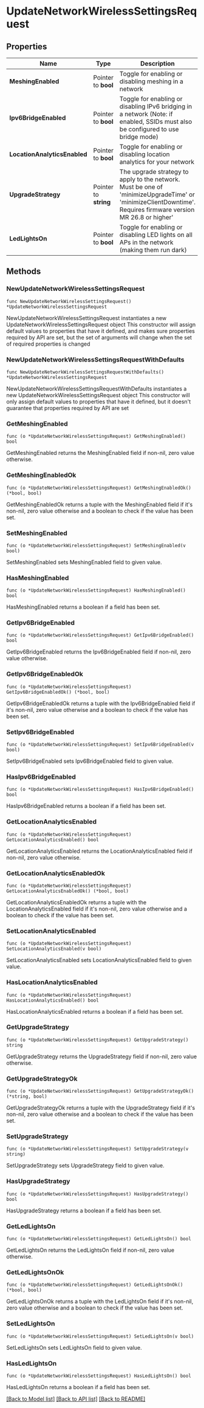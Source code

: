 # UpdateNetworkWirelessSettingsRequest

## Properties

Name | Type | Description | Notes
------------ | ------------- | ------------- | -------------
**MeshingEnabled** | Pointer to **bool** | Toggle for enabling or disabling meshing in a network | [optional] 
**Ipv6BridgeEnabled** | Pointer to **bool** | Toggle for enabling or disabling IPv6 bridging in a network (Note: if enabled, SSIDs must also be configured to use bridge mode) | [optional] 
**LocationAnalyticsEnabled** | Pointer to **bool** | Toggle for enabling or disabling location analytics for your network | [optional] 
**UpgradeStrategy** | Pointer to **string** | The upgrade strategy to apply to the network. Must be one of &#39;minimizeUpgradeTime&#39; or &#39;minimizeClientDowntime&#39;. Requires firmware version MR 26.8 or higher&#39; | [optional] 
**LedLightsOn** | Pointer to **bool** | Toggle for enabling or disabling LED lights on all APs in the network (making them run dark) | [optional] 

## Methods

### NewUpdateNetworkWirelessSettingsRequest

`func NewUpdateNetworkWirelessSettingsRequest() *UpdateNetworkWirelessSettingsRequest`

NewUpdateNetworkWirelessSettingsRequest instantiates a new UpdateNetworkWirelessSettingsRequest object
This constructor will assign default values to properties that have it defined,
and makes sure properties required by API are set, but the set of arguments
will change when the set of required properties is changed

### NewUpdateNetworkWirelessSettingsRequestWithDefaults

`func NewUpdateNetworkWirelessSettingsRequestWithDefaults() *UpdateNetworkWirelessSettingsRequest`

NewUpdateNetworkWirelessSettingsRequestWithDefaults instantiates a new UpdateNetworkWirelessSettingsRequest object
This constructor will only assign default values to properties that have it defined,
but it doesn't guarantee that properties required by API are set

### GetMeshingEnabled

`func (o *UpdateNetworkWirelessSettingsRequest) GetMeshingEnabled() bool`

GetMeshingEnabled returns the MeshingEnabled field if non-nil, zero value otherwise.

### GetMeshingEnabledOk

`func (o *UpdateNetworkWirelessSettingsRequest) GetMeshingEnabledOk() (*bool, bool)`

GetMeshingEnabledOk returns a tuple with the MeshingEnabled field if it's non-nil, zero value otherwise
and a boolean to check if the value has been set.

### SetMeshingEnabled

`func (o *UpdateNetworkWirelessSettingsRequest) SetMeshingEnabled(v bool)`

SetMeshingEnabled sets MeshingEnabled field to given value.

### HasMeshingEnabled

`func (o *UpdateNetworkWirelessSettingsRequest) HasMeshingEnabled() bool`

HasMeshingEnabled returns a boolean if a field has been set.

### GetIpv6BridgeEnabled

`func (o *UpdateNetworkWirelessSettingsRequest) GetIpv6BridgeEnabled() bool`

GetIpv6BridgeEnabled returns the Ipv6BridgeEnabled field if non-nil, zero value otherwise.

### GetIpv6BridgeEnabledOk

`func (o *UpdateNetworkWirelessSettingsRequest) GetIpv6BridgeEnabledOk() (*bool, bool)`

GetIpv6BridgeEnabledOk returns a tuple with the Ipv6BridgeEnabled field if it's non-nil, zero value otherwise
and a boolean to check if the value has been set.

### SetIpv6BridgeEnabled

`func (o *UpdateNetworkWirelessSettingsRequest) SetIpv6BridgeEnabled(v bool)`

SetIpv6BridgeEnabled sets Ipv6BridgeEnabled field to given value.

### HasIpv6BridgeEnabled

`func (o *UpdateNetworkWirelessSettingsRequest) HasIpv6BridgeEnabled() bool`

HasIpv6BridgeEnabled returns a boolean if a field has been set.

### GetLocationAnalyticsEnabled

`func (o *UpdateNetworkWirelessSettingsRequest) GetLocationAnalyticsEnabled() bool`

GetLocationAnalyticsEnabled returns the LocationAnalyticsEnabled field if non-nil, zero value otherwise.

### GetLocationAnalyticsEnabledOk

`func (o *UpdateNetworkWirelessSettingsRequest) GetLocationAnalyticsEnabledOk() (*bool, bool)`

GetLocationAnalyticsEnabledOk returns a tuple with the LocationAnalyticsEnabled field if it's non-nil, zero value otherwise
and a boolean to check if the value has been set.

### SetLocationAnalyticsEnabled

`func (o *UpdateNetworkWirelessSettingsRequest) SetLocationAnalyticsEnabled(v bool)`

SetLocationAnalyticsEnabled sets LocationAnalyticsEnabled field to given value.

### HasLocationAnalyticsEnabled

`func (o *UpdateNetworkWirelessSettingsRequest) HasLocationAnalyticsEnabled() bool`

HasLocationAnalyticsEnabled returns a boolean if a field has been set.

### GetUpgradeStrategy

`func (o *UpdateNetworkWirelessSettingsRequest) GetUpgradeStrategy() string`

GetUpgradeStrategy returns the UpgradeStrategy field if non-nil, zero value otherwise.

### GetUpgradeStrategyOk

`func (o *UpdateNetworkWirelessSettingsRequest) GetUpgradeStrategyOk() (*string, bool)`

GetUpgradeStrategyOk returns a tuple with the UpgradeStrategy field if it's non-nil, zero value otherwise
and a boolean to check if the value has been set.

### SetUpgradeStrategy

`func (o *UpdateNetworkWirelessSettingsRequest) SetUpgradeStrategy(v string)`

SetUpgradeStrategy sets UpgradeStrategy field to given value.

### HasUpgradeStrategy

`func (o *UpdateNetworkWirelessSettingsRequest) HasUpgradeStrategy() bool`

HasUpgradeStrategy returns a boolean if a field has been set.

### GetLedLightsOn

`func (o *UpdateNetworkWirelessSettingsRequest) GetLedLightsOn() bool`

GetLedLightsOn returns the LedLightsOn field if non-nil, zero value otherwise.

### GetLedLightsOnOk

`func (o *UpdateNetworkWirelessSettingsRequest) GetLedLightsOnOk() (*bool, bool)`

GetLedLightsOnOk returns a tuple with the LedLightsOn field if it's non-nil, zero value otherwise
and a boolean to check if the value has been set.

### SetLedLightsOn

`func (o *UpdateNetworkWirelessSettingsRequest) SetLedLightsOn(v bool)`

SetLedLightsOn sets LedLightsOn field to given value.

### HasLedLightsOn

`func (o *UpdateNetworkWirelessSettingsRequest) HasLedLightsOn() bool`

HasLedLightsOn returns a boolean if a field has been set.


[[Back to Model list]](../README.md#documentation-for-models) [[Back to API list]](../README.md#documentation-for-api-endpoints) [[Back to README]](../README.md)


